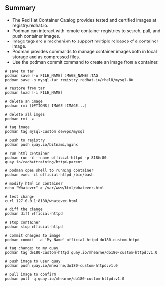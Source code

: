 ## Summary
* The Red Hat Container Catalog provides tested and certified images at registry.redhat.io.
* Podman can interact with remote container registries to search, pull, and push container images.
* Image tags are a mechanism to support multiple releases of a container image.
* Podman provides commands to manage container images both in local storage and as compressed files.
* Use the podman commit command to create an image from a container.

```
# save to tar
podman save [-o FILE_NAME] IMAGE_NAME[:TAG]
podman save -o mysql.tar registry.redhat.io/rhel8/mysql-80

# restore from tar
podman load [-i FILE_NAME]

# delete an image
podman rmi [OPTIONS] IMAGE [IMAGE...]

# delete all imges
podman rmi -a

# tag image
podman tag mysql-custom devops/mysql

# push to registry
podman push quay.io/bitnami/nginx

# run html container
podman run -d --name official-httpd -p 8180:80 quay.io/redhattraining/httpd-parent

# podman open shell to running container
podman exec -it official-httpd /bin/bash

# modify html in container
echo "Whatever" > /var/www/html/whatever.html

# test change
curl 127.0.0.1:8180/whatever.html

# diff the change
podman diff official-httpd

# stop container
podman stop official-httpd

# commit changes to image
podman commit  -a 'My Name' official-httpd do180-custom-httpd

# tag changes to my quay
podman tag do180-custom-httpd quay.io/mhearne/do180-custom-httpd:v1.0

# push image to user quay
podman push quay.io/mhearne/do180-custom-httpd:v1.0

# pull image to confirm
podman pull -q quay.io/mhearne/do180-custom-httpd:v1.0
```

